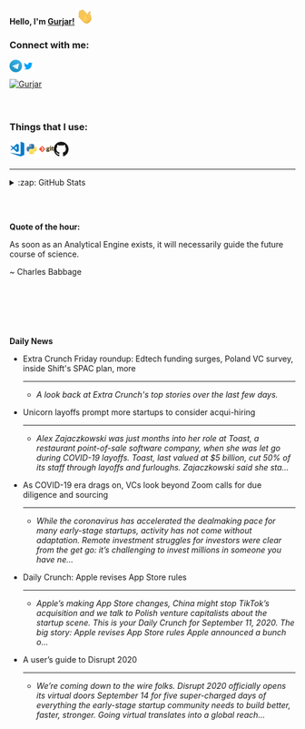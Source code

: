#### Hello, I'm [Gurjar!](https://GurjarKing.github.io) <img src="https://raw.githubusercontent.com/ABSphreak/ABSphreak/master/gifs/Hi.gif" width="30px"></h2>


### Connect with me:

[<img align="left" alt="Gurjar | Telegram" width="22px" src="https://raw.githubusercontent.com/github/explore/80688e429a7d4ef2fca1e82350fe8e3517d3494d/topics/telegram/telegram.png" />][Telegram]
[<img align="left" alt="Gurjar | Twitter" width="22px" src="https://raw.githubusercontent.com/github/explore/80688e429a7d4ef2fca1e82350fe8e3517d3494d/topics/twitter/twitter.png" />][Twitter]
<br >
<br >
<a href="https://github.com/GurjarKing"><img src="https://komarev.com/ghpvc/?username=GurjarKing" alt="Gurjar" /></a> <br />
<br />
<br />
<!-- <br >

![](https://visitor-badge.glitch.me/badge?page_id=GurjarKing)

<br /> -->

### Things that I use:

[<img align="left" alt="Visual Studio Code" width="26px" src="https://raw.githubusercontent.com/github/explore/80688e429a7d4ef2fca1e82350fe8e3517d3494d/topics/visual-studio-code/visual-studio-code.png" />][VSCode]
[<img align="left" alt="Python" width="26px" src="https://raw.githubusercontent.com/github/explore/80688e429a7d4ef2fca1e82350fe8e3517d3494d/topics/python/python.png" />][Python]
[<img align="left" alt="Git" width="26px" src="https://raw.githubusercontent.com/github/explore/80688e429a7d4ef2fca1e82350fe8e3517d3494d/topics/git/git.png" />][Git]
[<img align="left" alt="GitHub" width="26px" src="https://raw.githubusercontent.com/github/explore/78df643247d429f6cc873026c0622819ad797942/topics/github/github.png" />][Github]

<br />
<br />

---
<details>
  <summary>:zap: GitHub Stats</summary>

<img align="left" alt="Gurjar's Github Stats" src="https://github-readme-stats.vercel.app/api?username=GurjarKing&show_icons=true&hide_border=true&count_private=true&include_all_commit=true&theme=algolia" />

</details>

<!-- ### 🔔 My latest tweet
<a href="https://twitter.com/Gurjar_King43" target="_blank">
	<img src="https://github.com/GurjarKing/GurjarKing/raw/master/tweet.png" width="70%" align="center" alt="Click to view on Twitter" title="My latest tweet, as an image"/>
</a> -->
<br>

<pre>

</pre>

**Quote of the hour:**

As soon as an Analytical Engine exists, it will necessarily guide the future course of science.

~ Charles Babbage
<pre>

</pre>
<br>
<pre>


</pre>
<strong>Daily News</strong>
  
  - Extra Crunch Friday roundup: Edtech funding surges, Poland VC survey, inside Shift's SPAC plan, more
     <hr/>
     
      - *A look back at Extra Crunch's top stories over the last few days.*
     
  - Unicorn layoffs prompt more startups to consider acqui-hiring
      <hr/>
      
      - *Alex Zajaczkowski was just months into her role at Toast, a restaurant point-of-sale software company, when she was let go during COVID-19 layoffs. Toast, last valued at $5 billion, cut 50% of its staff through layoffs and furloughs. Zajaczkowski said she sta…*
      
  - As COVID-19 era drags on, VCs look beyond Zoom calls for due diligence and sourcing
      <hr/>
      
      - *While the coronavirus has accelerated the dealmaking pace for many early-stage startups, activity has not come without adaptation. Remote investment struggles for investors were clear from the get go: it’s challenging to invest millions in someone you have ne…*
      
  - Daily Crunch: Apple revises App Store rules
      <hr/>
      
      - *Apple’s making App Store changes, China might stop TikTok’s acquisition and we talk to Polish venture capitalists about the startup scene. This is your Daily Crunch for September 11, 2020. The big story: Apple revises App Store rules Apple announced a bunch o…*
       
  - A user’s guide to Disrupt 2020
      <hr/>
       
       - *We’re coming down to the wire folks. Disrupt 2020 officially opens its virtual doors September 14 for five super-charged days of everything the early-stage startup community needs to build better, faster, stronger. Going virtual translates into a global reach…*
      

<br />

[VSCode]: https://code.visualstudio.com/
[Python]: https://www.python.org/
[Git]: https://git-scm.com/
[Github]: https://github.com/
[Telegram]: https://t.me/Gurjar_King/
[Twitter]: https://twitter.com/Gurjar_King43/
